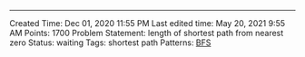 ---
Created Time: Dec 01, 2020 11:55 PM
Last edited time: May 20, 2021 9:55 AM
Points: 1700
Problem Statement: length
  of shortest path from nearest zero
Status: waiting
Tags: shortest path
Patterns: [BFS](BFS.md)